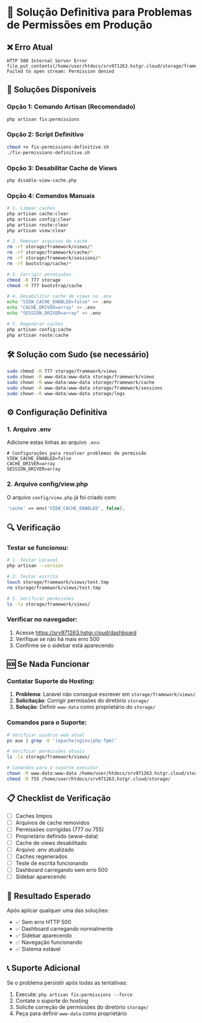 # 🔧 Solução Definitiva para Problemas de Permissões em Produção

## ❌ Erro Atual
```
HTTP 500 Internal Server Error
file_put_contents(/home/user/htdocs/srv971263.hstgr.cloud/storage/framework/views/c1089a12d6b7d9554d23d5ff964bdf21.php): Failed to open stream: Permission denied
```

## 🚀 Soluções Disponíveis

### Opção 1: Comando Artisan (Recomendado)
```bash
php artisan fix:permissions
```

### Opção 2: Script Definitivo
```bash
chmod +x fix-permissions-definitive.sh
./fix-permissions-definitive.sh
```

### Opção 3: Desabilitar Cache de Views
```bash
php disable-view-cache.php
```

### Opção 4: Comandos Manuais
```bash
# 1. Limpar caches
php artisan cache:clear
php artisan config:clear
php artisan route:clear
php artisan view:clear

# 2. Remover arquivos de cache
rm -rf storage/framework/views/*
rm -rf storage/framework/cache/*
rm -rf storage/framework/sessions/*
rm -rf bootstrap/cache/*

# 3. Corrigir permissões
chmod -R 777 storage
chmod -R 777 bootstrap/cache

# 4. Desabilitar cache de views no .env
echo "VIEW_CACHE_ENABLED=false" >> .env
echo "CACHE_DRIVER=array" >> .env
echo "SESSION_DRIVER=array" >> .env

# 5. Regenerar caches
php artisan config:cache
php artisan route:cache
```

## 🛠️ Solução com Sudo (se necessário)
```bash
sudo chmod -R 777 storage/framework/views
sudo chown -R www-data:www-data storage/framework/views
sudo chown -R www-data:www-data storage/framework/cache
sudo chown -R www-data:www-data storage/framework/sessions
sudo chown -R www-data:www-data storage/logs
```

## ⚙️ Configuração Definitiva

### 1. Arquivo .env
Adicione estas linhas ao arquivo `.env`:
```env
# Configurações para resolver problemas de permissão
VIEW_CACHE_ENABLED=false
CACHE_DRIVER=array
SESSION_DRIVER=array
```

### 2. Arquivo config/view.php
O arquivo `config/view.php` já foi criado com:
```php
'cache' => env('VIEW_CACHE_ENABLED', false),
```

## 🔍 Verificação

### Testar se funcionou:
```bash
# 1. Testar Laravel
php artisan --version

# 2. Testar escrita
touch storage/framework/views/test.tmp
rm storage/framework/views/test.tmp

# 3. Verificar permissões
ls -la storage/framework/views/
```

### Verificar no navegador:
1. Acesse https://srv971263.hstgr.cloud/dashboard
2. Verifique se não há mais erro 500
3. Confirme se o sidebar está aparecendo

## 🆘 Se Nada Funcionar

### Contatar Suporte do Hosting:
1. **Problema**: Laravel não consegue escrever em `storage/framework/views/`
2. **Solicitação**: Corrigir permissões do diretório `storage/`
3. **Solução**: Definir `www-data` como proprietário do `storage/`

### Comandos para o Suporte:
```bash
# Verificar usuário web atual
ps aux | grep -E '(apache|nginx|php-fpm)'

# Verificar permissões atuais
ls -la storage/framework/views/

# Comandos para o suporte executar
chown -R www-data:www-data /home/user/htdocs/srv971263.hstgr.cloud/storage/
chmod -R 755 /home/user/htdocs/srv971263.hstgr.cloud/storage/
```

## 📋 Checklist de Verificação

- [ ] Caches limpos
- [ ] Arquivos de cache removidos
- [ ] Permissões corrigidas (777 ou 755)
- [ ] Proprietário definido (www-data)
- [ ] Cache de views desabilitado
- [ ] Arquivo .env atualizado
- [ ] Caches regenerados
- [ ] Teste de escrita funcionando
- [ ] Dashboard carregando sem erro 500
- [ ] Sidebar aparecendo

## 🎯 Resultado Esperado

Após aplicar qualquer uma das soluções:
- ✅ Sem erro HTTP 500
- ✅ Dashboard carregando normalmente
- ✅ Sidebar aparecendo
- ✅ Navegação funcionando
- ✅ Sistema estável

## 📞 Suporte Adicional

Se o problema persistir após todas as tentativas:
1. Execute: `php artisan fix:permissions --force`
2. Contate o suporte do hosting
3. Solicite correção de permissões do diretório `storage/`
4. Peça para definir `www-data` como proprietário
